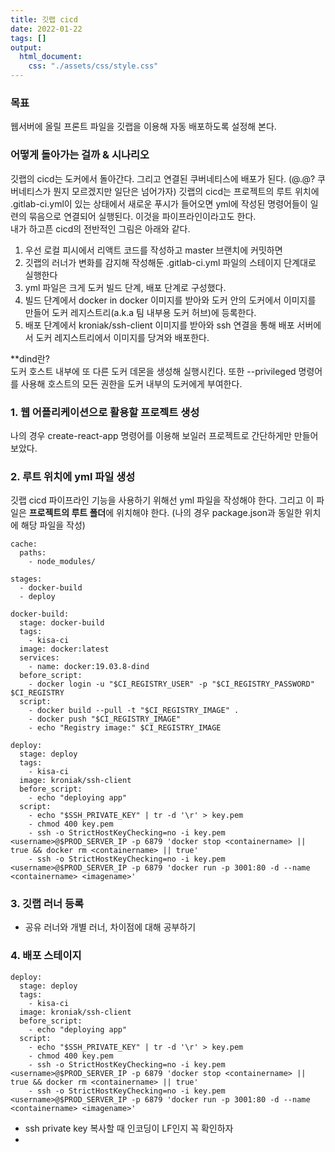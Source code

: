 ```yaml
---
title: 깃랩 cicd
date: 2022-01-22
tags: []
output:
  html_document:
    css: "./assets/css/style.css"
---
```


### 목표

웹서버에 올릴 프론트 파일을 깃랩을 이용해 자동 배포하도록 설정해 본다.

### 어떻게 돌아가는 걸까 & 시나리오
깃랩의 cicd는 도커에서 돌아간다. 그리고 연결된 쿠버네티스에 배포가 된다. (@.@? 쿠버네티스가 뭔지 모르겠지만 일단은 넘어가자) 깃랩의 cicd는 프로젝트의 루트 위치에 .gitlab-ci.yml이 있는 상태에서 새로운 푸시가 들어오면 yml에 작성된 명령어들이 일련의 묶음으로 연결되어 실행된다. 이것을 파이프라인이라고도 한다.   
내가 하고픈 cicd의 전반적인 그림은 아래와 같다.   
1. 우선 로컬 피시에서 리액트 코드를 작성하고 master 브랜치에 커밋하면
2. 깃랩의 러너가 변화를 감지해 작성해둔 .gitlab-ci.yml 파일의 스테이지 단계대로 실행한다
3. yml 파일은 크게 도커 빌드 단계, 배포 단계로 구성했다.
4. 빌드 단계에서 docker in docker 이미지를 받아와 도커 안의 도커에서 이미지를 만들어 도커 레지스트리(a.k.a 팀 내부용 도커 허브)에 등록한다.
5. 배포 단계에서 kroniak/ssh-client 이미지를 받아와 ssh 연결을 통해 배포 서버에서 도커 레지스트리에서 이미지를 당겨와 배포한다.

**dind란?    
도커 호스트 내부에 또 다른 도커 데몬을 생성해 실행시킨다. 또한 --privileged 명령어를 사용해 호스트의 모든 권한을 도커 내부의 도커에게 부여한다.

### 1. 웹 어플리케이션으로 활용할 프로젝트 생성

나의 경우 create-react-app 명령어를 이용해 보일러 프로젝트로 간단하게만 만들어보았다.

### 2. 루트 위치에 yml 파일 생성

깃랩 cicd 파이프라인 기능을 사용하기 위해선 yml 파일을 작성해야 한다. 그리고 이 파일은 **프로젝트의 루트 폴더**에 위치해야 한다. (나의 경우 package.json과 동일한 위치에 해당 파일을 작성)

```
cache:
  paths:
    - node_modules/

stages:
  - docker-build
  - deploy

docker-build:
  stage: docker-build
  tags:
    - kisa-ci
  image: docker:latest
  services:
    - name: docker:19.03.8-dind
  before_script:
    - docker login -u "$CI_REGISTRY_USER" -p "$CI_REGISTRY_PASSWORD" $CI_REGISTRY
  script:
    - docker build --pull -t "$CI_REGISTRY_IMAGE" .
    - docker push "$CI_REGISTRY_IMAGE"
    - echo "Registry image:" $CI_REGISTRY_IMAGE

deploy:
  stage: deploy
  tags:
    - kisa-ci
  image: kroniak/ssh-client
  before_script:
    - echo "deploying app"
  script:
    - echo "$SSH_PRIVATE_KEY" | tr -d '\r' > key.pem
    - chmod 400 key.pem
    - ssh -o StrictHostKeyChecking=no -i key.pem <username>@$PROD_SERVER_IP -p 6879 'docker stop <containername> || true && docker rm <containername> || true'
    - ssh -o StrictHostKeyChecking=no -i key.pem <username>@$PROD_SERVER_IP -p 6879 'docker run -p 3001:80 -d --name <containername> <imagename>'
```

### 3. 깃랩 러너 등록
- 공유 러너와 개별 러너, 차이점에 대해 공부하기

### 4. 배포 스테이지

```docker
deploy:
  stage: deploy
  tags:
    - kisa-ci
  image: kroniak/ssh-client
  before_script:
    - echo "deploying app"
  script:
    - echo "$SSH_PRIVATE_KEY" | tr -d '\r' > key.pem
    - chmod 400 key.pem
    - ssh -o StrictHostKeyChecking=no -i key.pem <username>@$PROD_SERVER_IP -p 6879 'docker stop <containername> || true && docker rm <containername> || true'
    - ssh -o StrictHostKeyChecking=no -i key.pem <username>@$PROD_SERVER_IP -p 6879 'docker run -p 3001:80 -d --name <containername> <imagename>'
```
- ssh private key 복사할 때 인코딩이 LF인지 꼭 확인하자
- 
